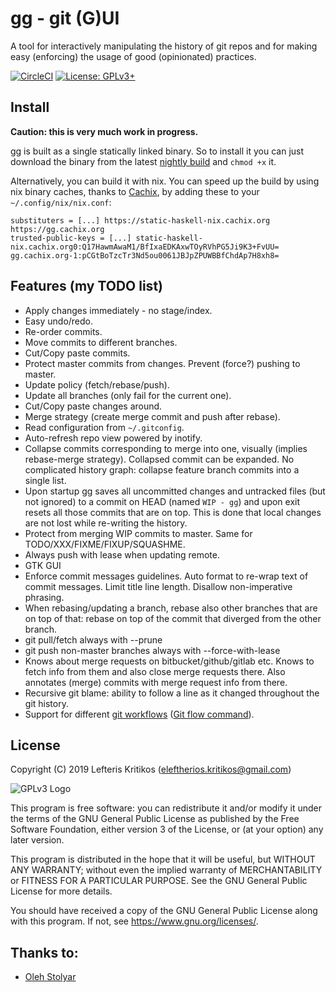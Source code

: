 # gg - git (G)UI

A tool for interactively manipulating the history of git repos and for making
easy (enforcing) the usage of good (opinionated) practices.

[![CircleCI](https://img.shields.io/circleci/build/github/u-quark/gg?logo=circleci&style=plastic)](https://circleci.com/gh/u-quark/gg)
[![License: GPLv3+](https://img.shields.io/static/v1?label=license&message=GPLv3+&color=bd0000&style=plastic)](https://www.gnu.org/licenses/gpl.html)

## Install

**Caution: this is very much work in progress.**

gg is built as a single statically linked binary. So to install it you can
just download the binary from the latest
[nightly build](https://github.com/u-quark/gg/releases/download/nightly/gg)
and `chmod +x` it.

Alternatively, you can build it with nix. You can speed up the build by using
nix binary caches, thanks to [Cachix](https://cachix.org/), by adding these
to your `~/.config/nix/nix.conf`:

```
substituters = [...] https://static-haskell-nix.cachix.org https://gg.cachix.org
trusted-public-keys = [...] static-haskell-nix.cachix.org0:Q17HawmAwaM1/BfIxaEDKAxwTOyRVhPG5Ji9K3+FvUU= gg.cachix.org-1:pCGtBoTzcTr3Nd5ou0061JBJpZPUWBBfChdAp7H8xh8=
```

## Features (my TODO list)

 * Apply changes immediately - no stage/index.
 * Easy undo/redo.
 * Re-order commits.
 * Move commits to different branches.
 * Cut/Copy paste commits.
 * Protect master commits from changes. Prevent (force?) pushing to master.
 * Update policy (fetch/rebase/push).
 * Update all branches (only fail for the current one).
 * Cut/Copy paste changes around.
 * Merge strategy (create merge commit and push after rebase).
 * Read configuration from `~/.gitconfig`.
 * Auto-refresh repo view powered by inotify.
 * Collapse commits corresponding to merge into one, visually (implies
   rebase-merge strategy). Collapsed commit can be expanded. No complicated
   history graph: collapse feature branch commits into a single list.
 * Upon startup gg saves all uncommitted changes and untracked files (but not
   ignored) to a commit on HEAD (named `WIP - gg`) and upon exit resets all
   those commits that are on top. This is done that local changes are not lost
   while re-writing the history.
 * Protect from merging WIP commits to master. Same for
   TODO/XXX/FIXME/FIXUP/SQUASHME.
 * Always push with lease when updating remote.
 * GTK GUI
 * Enforce commit messages guidelines. Auto format to re-wrap text of commit
   messages. Limit title line length. Disallow non-imperative phrasing.
 * When rebasing/updating a branch, rebase also other branches that are on top
   of that: rebase on top of the commit that diverged from the other branch.
 * git pull/fetch always with --prune
 * git push non-master branches always with --force-with-lease
 * Knows about merge requests on bitbucket/github/gitlab etc. Knows to fetch
   info from them and also close merge requests there. Also annotates (merge)
   commits with merge request info from there.
 * Recursive git blame: ability to follow a line as it changed throughout the
   git history.
 * Support for different [git workflows][1] ([Git flow command][2]).


[1]: https://nvie.com/posts/a-successful-git-branching-model/
[2]: https://www.atlassian.com/git/tutorials/comparing-workflows/gitflow-workflow

## License

Copyright (C) 2019  Lefteris Kritikos (eleftherios.kritikos@gmail.com)

![GPLv3 Logo](https://www.gnu.org/graphics/gplv3-with-text-136x68.png)

This program is free software: you can redistribute it and/or modify
it under the terms of the GNU General Public License as published by
the Free Software Foundation, either version 3 of the License, or
(at your option) any later version.

This program is distributed in the hope that it will be useful,
but WITHOUT ANY WARRANTY; without even the implied warranty of
MERCHANTABILITY or FITNESS FOR A PARTICULAR PURPOSE.  See the
GNU General Public License for more details.

You should have received a copy of the GNU General Public License
along with this program.  If not, see <https://www.gnu.org/licenses/>.

## Thanks to:
 * [Oleh Stolyar](https://github.com/stolyaroleh)

